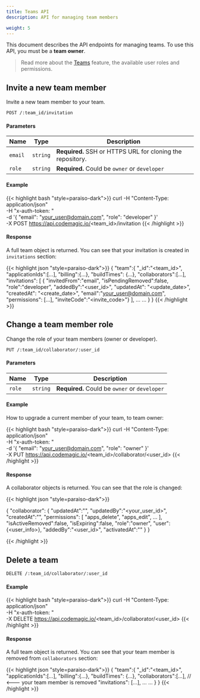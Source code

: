 ```yaml
---
title: Teams API
description: API for managing team members

weight: 5
---
```


This document describes the API endpoints for managing teams. To use this API, you must be a **team owner**.


>Read more about the [Teams](../getting-started/teams/) feature, the available user roles and permissions.



## Invite a new team member
Invite a new team member to your team.

`POST /:team_id/invitation`

#### Parameters


| **Name** | **Type** | **Description**                                            |
|----------| -------- |------------------------------------------------------------|
| `email`  | `string` | **Required.** SSH or HTTPS URL for cloning the repository. |
| `role`   | `string` | **Required.** Could be `owner` or `developer`              |

#### Example

{{< highlight bash "style=paraiso-dark">}}
curl -H "Content-Type: application/json" \
     -H "x-auth-token: <API Token>" \
     -d '{
        "email": "your_user@domain.com",
        "role": "developer"
     }' \
     -X POST https://api.codemagic.io/<team_id>/invitation
{{< /highlight >}}


#### Response

A full team object is returned. You can see that your invitation is created
in `invitations` section: 

{{< highlight json "style=paraiso-dark">}}
{
  "team":{
    "_id":"<team_id>",
    "applicationIds":[...],
    "billing":{...},
    "buildTimes": {...},
    "collaborators":[...],
    "invitations": [
        {
            "invitedFrom":"email",
            "isPendingRemoved":false,
            "role":"developer",
            "addedBy":"<user_id>",
            "updatedAt": "<update_date>",
            "createdAt": "<create_date>",
            "email":"your_user@domain.com",
            "permissions": [...],
            "inviteCode":"<invite_code>"}
        ],
        ...
        ...
    }
}
{{< /highlight >}}


## Change a team member role

Change the role of your team members (owner or developer).

`PUT /:team_id/collaborator/:user_id`

#### Parameters


| **Name** | **Type** | **Description**                                            |
|----------| -------- |------------------------------------------------------------|
| `role`   | `string` | **Required.** Could be `owner` or `developer`              |


#### Example

How to upgrade a current member of your team, to team owner:

{{< highlight bash "style=paraiso-dark">}}
curl -H "Content-Type: application/json" \
     -H "x-auth-token: <API Token>" \
     -d '{
        "email": "your_user@domain.com",
        "role": "owner"
     }' \
     -X PUT https://api.codemagic.io/<team_id>/collaborator/<user_id>
{{< /highlight >}}


#### Response

A collaborator objects is returned. You can see that the role is changed:

{{< highlight json "style=paraiso-dark">}}

{
    "collaborator":
        {
            "updatedAt":"<date>",
            "updatedBy":"<your_user_id>",
            "createdAt":"<date>",
            "permissions":
                [
                    "apps_delete",
                    "apps_edit",
                    ...
                ],
            "isActiveRemoved":false,
            "isExpiring":false,
            "role":"owner",
            "user":{<user_info>},
            "addedBy":"<user_id>",
            "activatedAt":"<date>"
        }
}

{{< /highlight >}}



## Delete a team


`DELETE /:team_id/collaborator/:user_id`

#### Example

{{< highlight bash "style=paraiso-dark">}}
curl -H "Content-Type: application/json" \
     -H "x-auth-token: <API Token>" \
     -X DELETE https://api.codemagic.io/<team_id>/collaborator/<user_id>
{{< /highlight >}}


#### Response

A full team object is returned. You can see that your team member  is removed
from `collaborators` section: 

{{< highlight json "style=paraiso-dark">}}
{
  "team":{
    "_id":"<team_id>",
    "applicationIds":[...],
    "billing":{...},
    "buildTimes": {...},
    "collaborators":[...],  // <--- your team member is removed
    "invitations": [...],
        ...
        ...
    }
}
{{< /highlight >}}